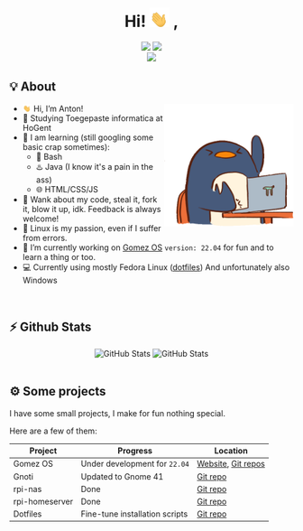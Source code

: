<div align="center">
   <h1>
      Hi! <img width="35" src="./assets/waving-hand.gif"> ,
   </h1>
   <a href="https://github.com/TuX-sudo"><img width="15%" src="https://img.shields.io/badge/Github-2E3440?style=for-the-badge&logo=github&logoColor=white"></a>
   <a href="https://gitlab.com/sudo_TuX"><img width="15%" src="https://img.shields.io/badge/Gitlab-2E3440?style=for-the-badge&logo=gitlab&logoColor=white"></a>
   <br>
   <img src="https://api.ghprofile.me/view?username=TuX-sudo&color=2E3440&label=views"/>
</div>

## 💡 About

<img align="right"  width="230em" src="./assets/penguin.gif"/>

- <img width="15" src="./assets/waving-hand.gif"/> Hi, I’m Anton!
- 🏫 Studying Toegepaste informatica at HoGent
- 🧠 I am learning (still googling some basic crap sometimes):
   -  🐚 Bash
   -  ♨️ Java (I know it's a pain in the ass)
   -  🌐 HTML/CSS/JS
- 👯 Wank about my code, steal it, fork it, blow it up, idk. Feedback is always welcome!
- 🐧 Linux is my passion, even if I suffer from errors.
- 👷 I’m currently working on [Gomez OS](https://gomezos.tk) `version: 22.04` for fun and to learn a thing or too. 
- 💻 Currently using mostly Fedora Linux ([dotfiles](https://github.com/TuX-sudo/dotfiles)) And unfortunately also Windows

<br>

## ⚡ Github Stats

<div align="center">
   <img height="165em" alt="GitHub Stats" src="https://github-readme-stats.vercel.app/api?username=TuX-sudo&count_private=true&show_icons=true&layout=compact&hide_border=true&theme=nord"/>
   <img height="165em" alt="GitHub Stats" src="https://github-readme-stats.vercel.app/api/top-langs/?username=TuX-sudo&show_icons=true&layout=compact&hide_border=true&theme=nord"/>
</div>

<br>

## ⚙️ Some projects

I have some small projects, I make for fun nothing special.

Here are a few of them:

Project                     | Progress                       | Location                                                               |
----------------------------|--------------------------------|------------------------------------------------------------------------|
Gomez OS                    | Under development for `22.04`  | [Website](https:/gomezos.tk), [Git repos](https://gitlab.com/gomez-os) |
Gnoti                       | Updated to Gnome 41            | [Git repo](https://github.com/TuX-sudo/gnoti)                          |
rpi-nas                     | Done                           | [Git repo](https://github.com/TuX-sudo/rpi-nas)                        |
rpi-homeserver              | Done                           | [Git repo](https://github.com/TuX-sudo/rpi-homeserver)                 |
Dotfiles                    | Fine-tune installation scripts | [Git repo](https://github.com/TuX-sudo/dotfiles)                       |
